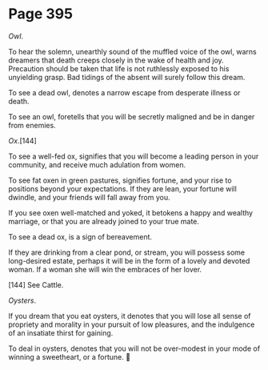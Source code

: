 # Page 395
_Owl_.


To hear the solemn, unearthly sound of the muffled voice of the owl,
warns dreamers that death creeps closely in the wake of health and joy.
Precaution should be taken that life is not ruthlessly exposed to his
unyielding grasp. Bad tidings of the absent will surely follow this dream.


To see a dead owl, denotes a narrow escape from desperate illness or death.


To see an owl, foretells that you will be secretly maligned
and be in danger from enemies.


_Ox_.[144]


To see a well-fed ox, signifies that you will become a leading person
in your community, and receive much adulation from women.


To see fat oxen in green pastures, signifies fortune,
and your rise to positions beyond your expectations.
If they are lean, your fortune will dwindle, and your friends
will fall away from you.


If you see oxen well-matched and yoked, it betokens a happy and
wealthy marriage, or that you are already joined to your true mate.


To see a dead ox, is a sign of bereavement.


If they are drinking from a clear pond, or stream, you will possess
some long-desired estate, perhaps it will be in the form of a lovely
and devoted woman. If a woman she will win the embraces of her lover.



[144] See Cattle.


_Oysters_.


If you dream that you eat oysters, it denotes that you will lose
all sense of propriety and morality in your pursuit of low pleasures,
and the indulgence of an insatiate thirst for gaining.


To deal in oysters, denotes that you will not be over-modest in your mode
of winning a sweetheart, or a fortune.
